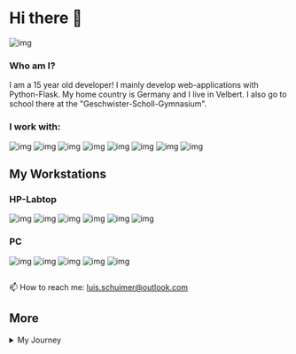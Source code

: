 # Hi there 👋
![img](https://github-profile-summary-cards.vercel.app/api/cards/profile-details?username=LuisSchuimer&theme=github_dark)

### Who am I?
I am a 15 year old developer! I mainly develop web-applications with Python-Flask. My home country is Germany and I live in Velbert. I also go to school there at the "Geschwister-Scholl-Gymnasium".


### I work with:
![img](https://img.shields.io/badge/Python-FFD43B?style=for-the-badge&logo=python&logoColor=blue)
![img](https://img.shields.io/badge/HTML5-E34F26?style=for-the-badge&logo=html5&logoColor=white)
![img](https://img.shields.io/badge/C%2B%2B-00599C?style=for-the-badge&logo=c%2B%2B&logoColor=white)
![img](https://img.shields.io/badge/Arduino-00979D?style=for-the-badge&logo=Arduino&logoColor=white)
![img](https://img.shields.io/badge/espressif-E7352C?style=for-the-badge&logo=espressif&logoColor=white)
![img](https://img.shields.io/badge/Raspberry%20Pi-A22846?style=for-the-badge&logo=Raspberry%20Pi&logoColor=white)
![img](https://img.shields.io/badge/Flask-000000?style=for-the-badge&logo=flask&logoColor=white)
![img](https://img.shields.io/badge/Bootstrap-563D7C?style=for-the-badge&logo=bootstrap&logoColor=white)

## My Workstations
### HP-Labtop
![img](https://img.shields.io/badge/PyCharm-000000.svg?&style=for-the-badge&logo=PyCharm&logoColor=white)
![img](	https://img.shields.io/badge/Fedora-51A2DA?style=for-the-badge&logo=fedora&logoColor=white) 
![img](https://img.shields.io/badge/Windows-0078D6?style=for-the-badge&logo=windows&logoColor=white) 
![img](https://img.shields.io/badge/Intel%20Core_i3_7th-0071C5?style=for-the-badge&logo=intel&logoColor=white) 
![img](https://img.shields.io/badge/Intel%20HD%20Graphics%20620-0071C5?style=for-the-badge&logo=intel&logoColor=white) 
![img](https://img.shields.io/badge/RAM-8GB-%230071C5.svg?&style=for-the-badge&logoColor=white)

### PC
![img](https://img.shields.io/badge/PyCharm-000000.svg?&style=for-the-badge&logo=PyCharm&logoColor=white)
![img](https://img.shields.io/badge/Windows_11-0078d4?style=for-the-badge&logo=windows-11&logoColor=white)
![img](https://img.shields.io/badge/Intel%20Core_i5_12th-0071C5?style=for-the-badge&logo=intel&logoColor=white)
![img](https://img.shields.io/badge/NVIDIA-RTX3070TI-76B900?style=for-the-badge&logo=nvidia&logoColor=white)
![img](https://img.shields.io/badge/RAM-32GB-%230071C5.svg?&style=for-the-badge&logoColor=white)

##
📫 How to reach me: luis.schuimer@outlook.com

## More
<details>
<summary>My Journey</summary>

## 2020
### May of 2020:
- Started building Websites and games in HTML/JavaScript

### Late 2020:
- Took part in a Youth Hacking Event called JugendHackt
- Build a Website to talk to people with the same interests as you
- It was remote because of Covid-19

## 2021:
- Build more complete Websites and moved away from games
- I joined the GitHub community
- I started with Python
- Started with Python Networking

### September 2021
- Took part in JugendHackt 2021 Colone
- Build a chatting Client for Matrix
- The Event was also Remote because of Covid-19

## 2022
- Started making full Websites with servers
- Started learning about Web-Servers
- Made my first big Project on GitHub

### September 2022
- Took part in JugendHackt 2022 Colone
- Build "wann-soll-ich-lüften.de"
- First time being at the event in real life

### Rest of 2022
- Updated "wann-soll-ich-lüften.de" extensively

## 2023
- Found a group of developers and founded a groupe called "Bytezo Team"
- Build more big projects
- Searching for a big personal Project

### September 2023
- Took part in JugendHackt Colone 2023
- Build "MyEventWorld" with Bytezo Team

### October 2023
- Took part in JugendHackt Zürich 2023
- Finalised idea behind "MyEventWorld" with Bytezo

### Rest of 2023
- Weekly Meetings with Bytezo
- Idea of taking Part in a Europe-Wide Turnament called "YH4F"

## 2024
- Getting Accepted for YH4F
- Reworking "MyEventWorld" into "Eventfully"
- ... more to come


</details>
